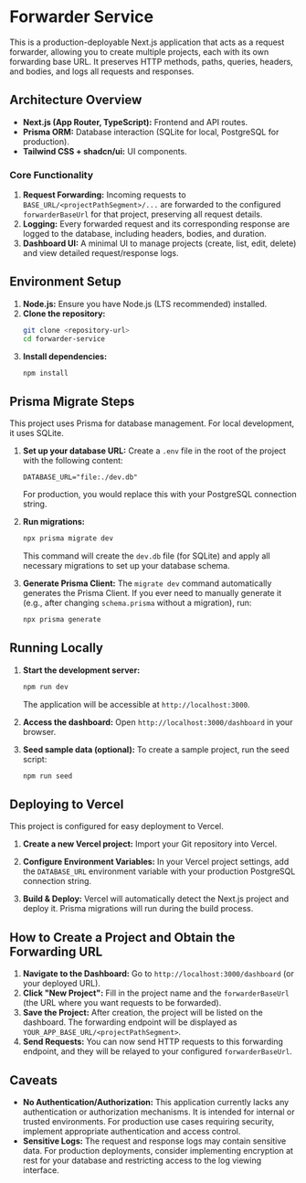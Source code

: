 # Forwarder Service

This is a production-deployable Next.js application that acts as a request forwarder, allowing you to create multiple projects, each with its own forwarding base URL. It preserves HTTP methods, paths, queries, headers, and bodies, and logs all requests and responses.

## Architecture Overview

- **Next.js (App Router, TypeScript):** Frontend and API routes.
- **Prisma ORM:** Database interaction (SQLite for local, PostgreSQL for production).
- **Tailwind CSS + shadcn/ui:** UI components.

### Core Functionality

1.  **Request Forwarding:** Incoming requests to `BASE_URL/<projectPathSegment>/...` are forwarded to the configured `forwarderBaseUrl` for that project, preserving all request details.
2.  **Logging:** Every forwarded request and its corresponding response are logged to the database, including headers, bodies, and duration.
3.  **Dashboard UI:** A minimal UI to manage projects (create, list, edit, delete) and view detailed request/response logs.

## Environment Setup

1.  **Node.js:** Ensure you have Node.js (LTS recommended) installed.
2.  **Clone the repository:**
    ```bash
    git clone <repository-url>
    cd forwarder-service
    ```
3.  **Install dependencies:**
    ```bash
    npm install
    ```

## Prisma Migrate Steps

This project uses Prisma for database management. For local development, it uses SQLite.

1.  **Set up your database URL:**
    Create a `.env` file in the root of the project with the following content:
    ```
    DATABASE_URL="file:./dev.db"
    ```
    For production, you would replace this with your PostgreSQL connection string.

2.  **Run migrations:**
    ```bash
    npx prisma migrate dev
    ```
    This command will create the `dev.db` file (for SQLite) and apply all necessary migrations to set up your database schema.

3.  **Generate Prisma Client:**
    The `migrate dev` command automatically generates the Prisma Client. If you ever need to manually generate it (e.g., after changing `schema.prisma` without a migration), run:
    ```bash
    npx prisma generate
    ```

## Running Locally

1.  **Start the development server:**
    ```bash
    npm run dev
    ```
    The application will be accessible at `http://localhost:3000`.

2.  **Access the dashboard:**
    Open `http://localhost:3000/dashboard` in your browser.

3.  **Seed sample data (optional):**
    To create a sample project, run the seed script:
    ```bash
    npm run seed
    ```

## Deploying to Vercel

This project is configured for easy deployment to Vercel.

1.  **Create a new Vercel project:**
    Import your Git repository into Vercel.

2.  **Configure Environment Variables:**
    In your Vercel project settings, add the `DATABASE_URL` environment variable with your production PostgreSQL connection string.

3.  **Build & Deploy:**
    Vercel will automatically detect the Next.js project and deploy it. Prisma migrations will run during the build process.

## How to Create a Project and Obtain the Forwarding URL

1.  **Navigate to the Dashboard:** Go to `http://localhost:3000/dashboard` (or your deployed URL).
2.  **Click "New Project":** Fill in the project name and the `forwarderBaseUrl` (the URL where you want requests to be forwarded).
3.  **Save the Project:** After creation, the project will be listed on the dashboard. The forwarding endpoint will be displayed as `YOUR_APP_BASE_URL/<projectPathSegment>`.
4.  **Send Requests:** You can now send HTTP requests to this forwarding endpoint, and they will be relayed to your configured `forwarderBaseUrl`.

## Caveats

-   **No Authentication/Authorization:** This application currently lacks any authentication or authorization mechanisms. It is intended for internal or trusted environments. For production use cases requiring security, implement appropriate authentication and access control.
-   **Sensitive Logs:** The request and response logs may contain sensitive data. For production deployments, consider implementing encryption at rest for your database and restricting access to the log viewing interface.